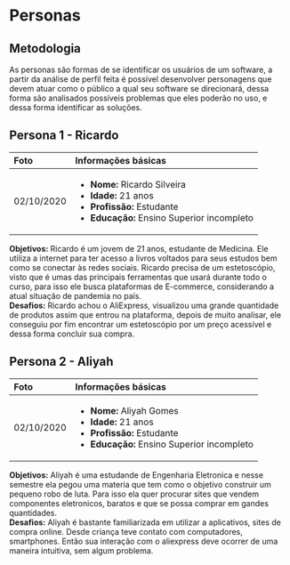 # Personas
## Metodologia
As personas são formas de se identificar os usuários de um software, a partir da análise de perfil feita é possível desenvolver personagens que devem atuar como o público a qual seu software se direcionará, dessa forma são analisados possíveis problemas que eles poderão no uso, e dessa forma identificar as soluções.

## Persona 1 - Ricardo

|Foto|Informações básicas|
|:-|:-|
|02/10/2020| <ul><li><b>Nome:</b> Ricardo Silveira</li><li><b>Idade:</b> 21 anos</li><li><b>Profissão:</b> Estudante</li><li><b>Educação:</b> Ensino Superior incompleto</li></ul> |

**Objetivos:** Ricardo é um jovem de 21 anos, estudante de Medicina. Ele utiliza a internet para ter acesso a livros voltados para seus estudos bem como se conectar às redes sociais. Ricardo precisa de um estetoscópio, visto que é umas das principais ferramentas que usará durante todo o curso, para isso ele busca plataformas de E-commerce, considerando a atual situação de pandemia no país.<br>
**Desafios:** Ricardo achou o AliExpress, visualizou uma grande quantidade de produtos assim que entrou na plataforma, depois de muito analisar, ele conseguiu por fim encontrar um estetoscópio por um preço acessível e dessa forma concluir sua compra.

## Persona 2 - Aliyah

|Foto|Informações básicas|
|:-|:-|
|02/10/2020| <ul><li><b>Nome:</b> Aliyah Gomes</li><li><b>Idade:</b> 21 anos</li><li><b>Profissão:</b> Estudante</li><li><b>Educação:</b> Ensino Superior incompleto</li></ul> |

**Objetivos:** Aliyah é uma estudande de Engenharia Eletronica e nesse semestre ela pegou uma materia que tem como o objetivo construir um pequeno robo de luta. Para isso ela quer procurar sites que vendem componentes eletronicos, baratos e que se possa comprar em gandes quantidades.<br>
**Desafios:** Aliyah é bastante familiarizada em utilizar a aplicativos, sites de compra online. Desde criança teve contato com computadores, smartphones. Então sua interação com o aliexpress deve ocorrer de uma maneira intuitiva, sem algum problema.
